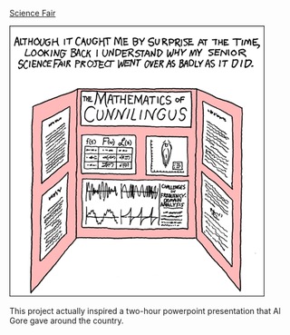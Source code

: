 [Science Fair](https://xkcd.com/136)

![Science Fair](./random_comic.png)

This project actually inspired a two-hour powerpoint presentation that Al Gore gave around the country.

